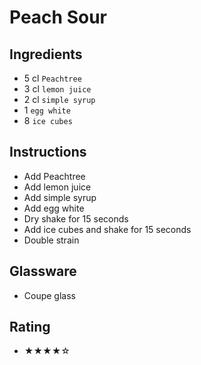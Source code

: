# Peach Sour

## Ingredients
- 5 cl `Peachtree`
- 3 cl `lemon juice`
- 2 cl `simple syrup`
- 1 `egg white`
- 8 `ice cubes`

## Instructions
- Add Peachtree
- Add lemon juice
- Add simple syrup
- Add egg white
- Dry shake for 15 seconds
- Add ice cubes and shake for 15 seconds
- Double strain

## Glassware
- Coupe glass

## Rating
- ★★★★☆